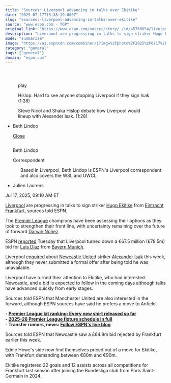 ```yaml
---
title: "Sources: Liverpool advancing in talks over Ekitike"
date: "2025-07-17T15:38:19.000Z"
slug: "sources:-liverpool-advancing-in-talks-over-ekitike"
source: "www.espn.com - TOP"
original_link: "https://www.espn.com/soccer/story/_/id/45760054/liverpool-ekitike-talks-isak-not-available-sources"
description: "Liverpool are progressing in talks to sign striker Hugo Ekitike from Eintracht Frankfurt, sources told ESPN."
mode: "summarize"
image: "https://a1.espncdn.com/combiner/i?img=%2Fphoto%2F2025%2F0717%2Fr1520162_1296x729_16%2D9.jpg"
category: "general"
tags: ["general"]
domain: "espn.com"
---
```

<div id="readability-page-1" class="page"><section id="article-feed" data-behavior="author_overlay article_header_news_feed_item_meta article_legal_footer"><article data-id="45760054" data-behavior="story_scroll story_progress" data-src="/soccer/story/_/id/45760054/liverpool-ekitike-talks-isak-not-available-sources"><div><header></header><figure data-video="watch,640,360,45757341" data-cerebro-id="68781db896581d0c53a55e60" data-title="Hislop: Hard to see anyone stopping Liverpool if they sign Isak" data-source="espn"><div><picture><source srcset="https://a.espncdn.com/combiner/i?img=%2Fmedia%2Fmotion%2F2025%2F0716%2Fdm_250716_COM_SOC_Analysis_Hislop_Hard_to_see_anyone_stopping_Liverpool_if_they_sign_Isak_20250716_GLOBAL%2Fdm_250716_COM_SOC_Analysis_Hislop_Hard_to_see_anyone_stopping_Liverpool_if_they_sign_Isak_20250716_GLOBAL.jpg&amp;w=943&amp;h=530&amp;cquality=80&amp;format=jpg" media="(min-width: 376px)"><source srcset="https://a.espncdn.com/combiner/i?img=%2Fmedia%2Fmotion%2F2025%2F0716%2Fdm_250716_COM_SOC_Analysis_Hislop_Hard_to_see_anyone_stopping_Liverpool_if_they_sign_Isak_20250716_GLOBAL%2Fdm_250716_COM_SOC_Analysis_Hislop_Hard_to_see_anyone_stopping_Liverpool_if_they_sign_Isak_20250716_GLOBAL.jpg&amp;w=375&amp;cquality=80, https://a.espncdn.com/combiner/i?img=%2Fmedia%2Fmotion%2F2025%2F0716%2Fdm_250716_COM_SOC_Analysis_Hislop_Hard_to_see_anyone_stopping_Liverpool_if_they_sign_Isak_20250716_GLOBAL%2Fdm_250716_COM_SOC_Analysis_Hislop_Hard_to_see_anyone_stopping_Liverpool_if_they_sign_Isak_20250716_GLOBAL.jpg&amp;w=750&amp;cquality=40&amp;format=jpg 2x" media="(max-width: 375px)"></picture><p><span data-id="45757341">play</span></p></div><figcaption><div><p><span>Hislop: Hard to see anyone stopping Liverpool if they sign Isak (1:28)</span></p><p>Steve Nicol and Shaka Hislop debate how Liverpool would lineup with Alexander Isak. (1:28)</p></div></figcaption></figure><div><div><ul><li><p>Beth Lindop</p><div><p><a href="#">Close</a></p><div><p><img alt="" src="https://a.espncdn.com/combiner/i?img=/i/columnists/full/lindop_beth.png&amp;h=80&amp;w=80&amp;scale=crop"></p><p>Beth Lindop</p><p><span>Correspondent</span></p></div><ul>Based in Liverpool, Beth Lindop is ESPN's Liverpool correspondent and also covers the WSL and UWCL.</ul></div></li><li><p>Julien Laurens</p></li></ul><p><span>Jul 17, 2025, 09:10 AM ET</span></p></div><p><a data-clubhouse-guid="a47fbcec-c948-cf4c-9e41-3dfa37588c9c" href="https://www.espn.com/soccer/team?id=364">Liverpool</a> are progressing in talks to sign striker <a data-player-guid="266fab4f-4b99-384e-8dd4-833b3d1d1367" href="http://espn.com/soccer/player/_/id/304901/hugo-ekitike">Hugo Ekitike</a> from <a data-clubhouse-guid="01baf2d6-fa74-448f-8989-6620e402468c" href="https://www.espn.com/soccer/team?id=125">Eintracht Frankfurt</a>, sources told ESPN.</p><p>The <a data-league-guid="6949f3af-300c-35f1-beab-b95669eedd38" href="https://www.espn.com/soccer/league/_/name/ENG.1">Premier League</a> champions have been assessing their options as they look to strengthen their front line, with uncertainty remaining over the future of forward <a data-player-guid="c56f203e-3b2f-5384-116c-c5fb3781e120" href="http://espn.com/soccer/player/_/id/271788/darwin-nunez">Darwin Núñez</a>.</p><p>ESPN <a href="https://www.espn.com/football/story/_/id/45745025/liverpool-reject-586m-bayern-munich-bid-luis-diaz-source" target="_blank">reported</a> Tuesday that Liverpool turned down a €67.5 million (£78.5m) bid for <a data-player-guid="9959537e-af42-929e-a829-cc149924d7f4" href="http://espn.com/soccer/player/_/id/286319/luis-diaz">Luis Díaz</a> from <a data-clubhouse-guid="25b5e432-d3d2-939f-f73b-6e531a6fbd91" href="https://www.espn.com/soccer/team?id=132">Bayern Munich</a>.</p><p>Liverpool <a href="https://www.espn.com/football/story/_/id/45745860/sources-liverpool-register-interest-newcastles-alexander-isak" target="_blank">enquired</a> about <a data-clubhouse-guid="ec6b4352-98d3-424d-6214-778d79b47a01" href="https://www.espn.com/soccer/team?id=361">Newcastle United</a> striker <a data-player-guid="d29363ad-0204-25cf-7611-8aff328308b1" href="http://espn.com/soccer/player/_/id/235662/alexander-isak">Alexander Isak</a> this week, although they never submitted a formal offer after being told he was unavailable.</p><p>Liverpool have turned their attention to Ekitike, who had interested Newcastle, and a bid is expected to follow in the coming days although talks have advanced quickly from early stages.</p><p>Sources told ESPN that Manchester United are also interested in the forward, although ESPN sources have said he prefers a move to Anfield.</p><p><strong>- <a href="https://www.espn.com/football/story/_/id/45588250/premier-league-2025-26-kits-ranking-every-jersey-released" target="_blank">Premier League kit ranking: Every new shirt released so far</a><br>
- <a href="https://www.espn.com/football/story/_/id/45522470/premier-league-fixtures-schedule-2025-26-full" target="_blank">2025-26 Premier League fixture schedule in full</a><br>
- Transfer rumors, news: <a href="https://www.espn.com/football/story/_/id/45750673/transfer-rumors-news-liverpool-rival-arsenal-rodrygo" target="_blank">Follow ESPN's live blog</a></strong></p><p>Sources told ESPN that Newcastle saw a £64.9m bid rejected by Frankfurt earlier this week.</p><p>Eddie Howe's side now find themselves priced out of a move for Ekitike, with Frankfurt demanding between €80m and €90m.</p><p>Ekitike registered 22 goals and 12 assists across all competitions for Frankfurt last season after joining the Bundesliga club from Paris Saint-Germain in 2024.</p>
</div></div></article></section></div>